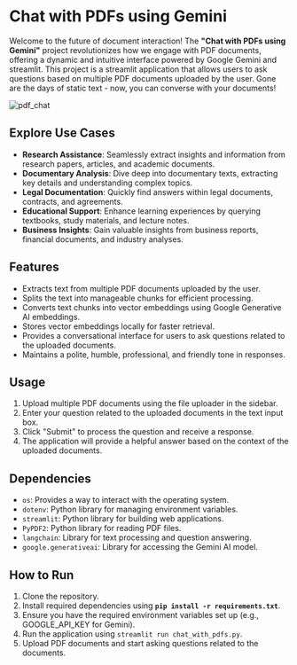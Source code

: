 # Chat with PDFs using Gemini

Welcome to the future of document interaction! The **"Chat with PDFs using Gemini"** project revolutionizes how we engage with PDF documents, offering a dynamic and intuitive interface powered by Google Gemini and streamlit. This project is a streamlit application that allows users to ask questions based on multiple PDF documents uploaded by the user. Gone are the days of static text - now, you can converse with your documents!

![pdf_chat](https://github.com/Yusra-Zafar/PDF-chat/assets/141744510/034cac51-402c-4aa8-b291-f3c4dd874c9b)

## Explore Use Cases

- **Research Assistance**: Seamlessly extract insights and information from research papers, articles, and academic documents.
- **Documentary Analysis**: Dive deep into documentary texts, extracting key details and understanding complex topics.
- **Legal Documentation**: Quickly find answers within legal documents, contracts, and agreements.
- **Educational Support**: Enhance learning experiences by querying textbooks, study materials, and lecture notes.
- **Business Insights**: Gain valuable insights from business reports, financial documents, and industry analyses.

## Features

- Extracts text from multiple PDF documents uploaded by the user.
- Splits the text into manageable chunks for efficient processing.
- Converts text chunks into vector embeddings using Google Generative AI embeddings.
- Stores vector embeddings locally for faster retrieval.
- Provides a conversational interface for users to ask questions related to the uploaded documents.
- Maintains a polite, humble, professional, and friendly tone in responses.

## Usage

1. Upload multiple PDF documents using the file uploader in the sidebar.
2. Enter your question related to the uploaded documents in the text input box.
3. Click "Submit" to process the question and receive a response.
4. The application will provide a helpful answer based on the context of the uploaded documents.

## Dependencies

- `os`: Provides a way to interact with the operating system.
- `dotenv`: Python library for managing environment variables.
- `streamlit`: Python library for building web applications.
- `PyPDF2`: Python library for reading PDF files.
- `langchain`: Library for text processing and question answering.
- `google.generativeai`: Library for accessing the Gemini AI model.

## How to Run

1. Clone the repository.
2. Install required dependencies using **`pip install -r requirements.txt`**.
3. Ensure you have the required environment variables set up (e.g., GOOGLE_API_KEY for Gemini).
4. Run the application using `streamlit run chat_with_pdfs.py`.
5. Upload PDF documents and start asking questions related to the documents.

